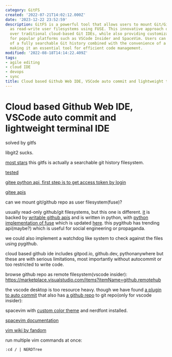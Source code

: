 ```yaml
---
category: GitFS
created: '2022-07-21T14:02:12.000Z'
date: '2023-12-22 23:52:59'
description: GitFS is a powerful tool that allows users to mount Git/GitHub repos
  as read-write user filesystems using FUSE. This innovative approach offers advantages
  over traditional cloud-based Git IDEs, while also providing customization resources
  for popular platforms such as VSCode Insider and SpaceVim. Users can enjoy the benefits
  of a fully searchable Git history combined with the convenience of a local filesystem,
  making it an essential tool for efficient code management.
modified: '2022-08-18T14:14:22.409Z'
tags:
- agile editing
- cloud IDE
- devops
- sync
title: Cloud based Github Web IDE, VSCode auto commit and lightweight terminal IDE
---
```


# Cloud based Github Web IDE, VSCode auto commit and lightweight terminal IDE

solved by gitfs

libgit2 sucks.

[most stars](https://github.com/presslabs/gitfs)
this gitfs is actually a searchable git history filesystem.

[tested](https://github.com/semk/GitFS)

[gitee python api, first step is to get access token by login](https://gitee.com/wuyu15255872976/gitee-python-client/tree/master/gitee_client/apis)

[gitee apis](https://gitee.com/api/v5/swagger#/postV5ReposOwnerRepoContentsPath)

can we mount git/github repo as user filesystem(fuse)?

usually read-only github/git filesystems, but this one is different. [it](https://github.com/danishprakash/githubfs) is backed by [writable github apis](https://pygithub.readthedocs.io/en/latest/examples/Repository.html#update-a-file-in-the-repository) and is written in python, with [python implementation of fuse](https://github.com/terencehonles/fusepy) which is updated [here](https://github.com/fusepy/fusepy). this pygithub has trending api(maybe?) which is useful for social engineering or propaganda.

we could also implement a watchdog like system to check against the files using pygithub.

cloud based github ide includes gitpod.io, github.dev, pythonanywhere but these are with serious limitations, most importantly without autocommit or too restricted to write code.

browse github repo as remote filesystem(vscode insider):
https://marketplace.visualstudio.com/items?itemName=github.remotehub

the vscode desktop is too resource heavy. though we have found [a plugin to auto commit](https://marketplace.visualstudio.com/items?itemName=emjio.git-auto-commit) that also has [a github repo](https://github.com/emjio/git-auto-commit) to git repo(only for vscode insider):

spacevim with [custom color theme](https://github.com/jordst/colorscheme) and nerdfont installed.

[spacevim documentation](https://spacevim.org/documentation/)

[vim wiki by fandom](https://vim.fandom.com/wiki)

run multiple vim commands at once:
```vimscript
:cd / | NERDTree
```
